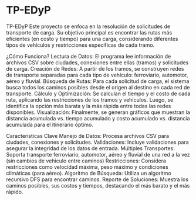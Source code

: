 # TP-EDyP
TP-EDyP
Este proyecto se enfoca en la resolución de solicitudes de transporte de carga. Su objetivo principal es encontrar las rutas más eficientes (en costo y tiempo) para una carga, considerando diferentes tipos de vehículos y restricciones específicas de cada tramo.

¿Cómo Funciona?
Lectura de Datos: El programa lee información de archivos CSV sobre ciudades, conexiones entre ellas (tramos) y solicitudes de carga.
Creación de Redes: A partir de los tramos, se construyen redes de transporte separadas para cada tipo de vehículo: ferroviario, automotor, aéreo y fluvial.
Búsqueda de Rutas: Para cada solicitud de carga, el sistema busca todos los caminos posibles desde el origen al destino en cada red de transporte.
Cálculo y Optimización: Se calculan el tiempo y el costo de cada ruta, aplicando las restricciones de los tramos y vehículos. Luego, se identifica la opción más barata y la más rápida entre todas las redes disponibles.
Visualización: Finalmente, se generan gráficos que muestran la distancia acumulada vs. tiempo acumulado y costo acumulado vs. distancia acumulada para el itinerario óptimo.

Características Clave
Manejo de Datos: Procesa archivos CSV para ciudades, conexiones y solicitudes.
Validaciones: Incluye validaciones para asegurar la integridad de los datos de entrada.
Múltiples Transportes: Soporta transporte ferroviario, automotor, aéreo y fluvial de una red a la vez (sin cambios de vehiculo entre caminos)
Restricciones: Considera restricciones como velocidad máxima, peso máximo y condiciones climáticas (para aéreo).
Algoritmo de Búsqueda: Utiliza un algoritmo recursivo DFS para encontrar caminos.
Reporte de Soluciones: Muestra los caminos posibles, sus costos y tiempos, destacando el más barato y el más rápido.